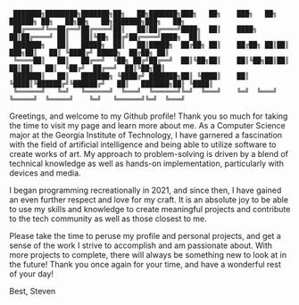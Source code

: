 ```
 ███████╗████████╗███████╗██╗   ██╗███████╗███╗   ██╗    ███╗   ██╗ ██████╗ ██╗   ██╗██╗   ██╗███████╗███╗   ██╗
 ██╔════╝╚══██╔══╝██╔════╝██║   ██║██╔════╝████╗  ██║    ████╗  ██║██╔════╝ ██║   ██║╚██╗ ██╔╝██╔════╝████╗  ██║
 ███████╗   ██║   █████╗  ██║   ██║█████╗  ██╔██╗ ██║    ██╔██╗ ██║██║  ███╗██║   ██║ ╚████╔╝ █████╗  ██╔██╗ ██║
 ╚════██║   ██║   ██╔══╝  ╚██╗ ██╔╝██╔══╝  ██║╚██╗██║    ██║╚██╗██║██║   ██║██║   ██║  ╚██╔╝  ██╔══╝  ██║╚██╗██║
 ███████║   ██║   ███████╗ ╚████╔╝ ███████╗██║ ╚████║    ██║ ╚████║╚██████╔╝╚██████╔╝   ██║   ███████╗██║ ╚████║
 ╚══════╝   ╚═╝   ╚══════╝  ╚═══╝  ╚══════╝╚═╝  ╚═══╝    ╚═╝  ╚═══╝ ╚═════╝  ╚═════╝    ╚═╝   ╚══════╝╚═╝  ╚═══╝
```                                                                                                               

                                                                                                                                                          
                                                                                                                        
Greetings, and welcome to my Github profile! Thank you so much for taking the time to visit my page and learn more about me. As a Computer Science major at the Georgia Institute of Technology, I have garnered a fascination with the field of artificial intelligence and being able to utilize software to create works of art. My approach to problem-solving is driven by a blend of technical knowledge as well as hands-on implementation, particularly with devices and media.

I began programming recreationally in 2021, and since then, I have gained an even further respect and love for my craft. It is an absolute joy to be able to use my skills and knowledge to create meaningful projects and contribute to the tech community as well as those closest to me.

Please take the time to peruse my profile and personal projects, and get a sense of the work I strive to accomplish and am passionate about. With more projects to complete, there will always be something new to look at in the future! Thank you once again for your time, and have a wonderful rest of your day!


Best,
Steven
